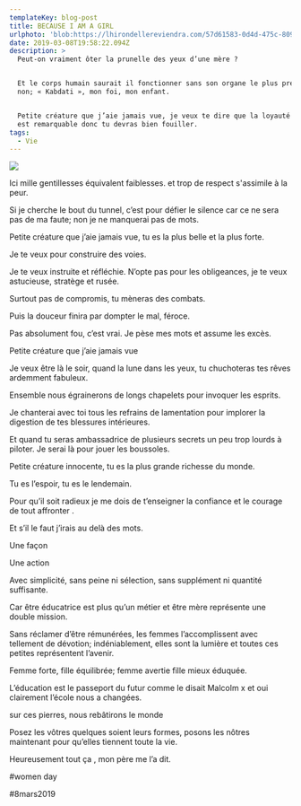 ```yaml
---
templateKey: blog-post
title: BECAUSE I AM A GIRL
urlphoto: 'blob:https://lhirondellereviendra.com/57d61583-0d4d-475c-8096-a05c665d3cef'
date: 2019-03-08T19:58:22.094Z
description: >
  Peut-on vraiment ôter la prunelle des yeux d’une mère ? 


  Et le corps humain saurait il fonctionner sans son organe le plus précieux ?
  non; « Kabdati », mon foi, mon enfant.


  Petite créature que j’aie jamais vue, je veux te dire que la loyauté sexiste
  est remarquable donc tu devras bien fouiller.
tags:
  - Vie
---
```





![](/img/49896183_2125769941070211_2921469177447317504_n.png)

Ici mille gentillesses équivalent faiblesses. et trop de respect s'assimile à la peur.







Si je cherche le bout du tunnel, c’est pour défier le silence car ce ne sera pas de ma faute; non je ne manquerai pas de mots. 



Petite créature que j’aie jamais vue, tu es la plus belle et la plus forte. 



Je te veux pour construire des voies. 



Je te veux instruite et réfléchie. N’opte pas pour les obligeances, je te veux astucieuse, stratège et rusée. 



Surtout pas de compromis, tu mèneras des combats. 







Puis la douceur finira par dompter le mal, féroce. 



Pas absolument fou, c’est vrai. Je pèse mes mots et assume les excès.



Petite créature que j’aie jamais vue 







Je veux être là le soir, quand la lune dans les yeux, tu chuchoteras tes rêves ardemment fabuleux.



Ensemble nous égrainerons de longs chapelets pour invoquer les esprits.



Je chanterai avec toi tous les refrains de lamentation pour implorer la digestion de tes blessures intérieures.



Et quand tu seras ambassadrice de plusieurs secrets un peu trop lourds à piloter. Je serai là pour jouer les boussoles.



Petite créature innocente, tu es la plus grande richesse du monde.



Tu es l’espoir, tu es le lendemain.



Pour qu’il soit radieux je me dois de t’enseigner la confiance et le courage de tout affronter.



Et s’il le faut j’irais au delà des mots.



Une façon 



Une action



Avec simplicité, sans peine ni sélection, sans supplément ni quantité suffisante.



Car être éducatrice est plus qu’un métier et être mère représente une double mission.



Sans réclamer d’être rémunérées, les femmes l’accomplissent avec tellement de dévotion; indéniablement, elles sont la lumière et toutes ces petites représentent l’avenir.



Femme forte, fille équilibrée; femme avertie fille mieux éduquée. 







L’éducation est le passeport du futur comme le disait Malcolm x et oui clairement l’école nous a changées.



sur ces pierres, nous rebâtirons le monde 



Posez les vôtres quelques soient leurs formes, posons les nôtres maintenant pour qu’elles tiennent toute la vie.



Heureusement tout ça , mon père me l’a dit.



\#womenday



\#8mars2019
